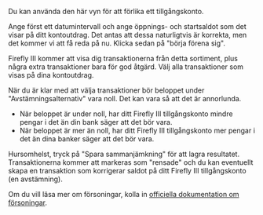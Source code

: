 Du kan använda den här vyn för att förlika ett tillgångskonto.

Ange först ett datumintervall och ange öppnings- och startsaldot som det visar på ditt kontoutdrag. Det antas att dessa naturligtvis är korrekta, men det kommer vi att få reda på nu. Klicka sedan på "börja förena sig".

Firefly III kommer att visa dig transaktionerna från detta sortiment, plus några extra transaktioner bara för god åtgärd. Välj alla transaktioner som visas på dina kontoutdrag.

När du är klar med att välja transaktioner bör beloppet under "Avstämningsalternativ" vara noll. Det kan vara så att det är annorlunda.

* När beloppet är under noll, har ditt Firefly III tillgångskonto mindre pengar i det än din bank säger att det bör vara.
* När beloppet är mer än noll, har ditt Firefly III tillgångskonto mer pengar i det än dina banker säger att det bör vara.

Hursomhelst, tryck på "Spara sammanjämkning" för att lagra resultatet. Transaktionerna kommer att markeras som "rensade" och du kan eventuellt skapa en transaktion som korrigerar saldot på ditt Firefly III tillgångskonto (en avstämning).

Om du vill läsa mer om försoningar, kolla in [officiella dokumentation om försoningar](https://docs.firefly-iii.org/advanced-concepts/reconcile).